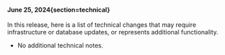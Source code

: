 #### June 25, 2024{section=technical}

In this release, here is a list of technical changes that may require infrastructure or database updates, or represents additional functionality.

* No additional technical notes.
